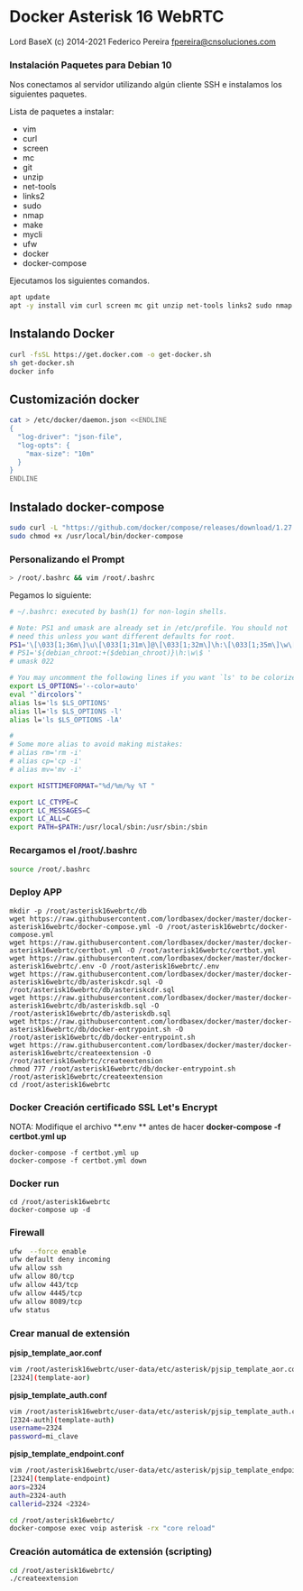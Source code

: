 # Docker Asterisk 16 WebRTC

Lord BaseX (c) 2014-2021
 Federico Pereira <fpereira@cnsoluciones.com>


### Instalación Paquetes para Debian 10

Nos conectamos al servidor utilizando algún cliente SSH e instalamos los siguientes paquetes.

Lista de paquetes a instalar:

* vim
* curl
* screen
* mc
* git
* unzip
* net-tools
* links2
* sudo
* nmap
* make
* mycli
* ufw
* docker
* docker-compose

Ejecutamos los siguientes comandos.

```bash
apt update
apt -y install vim curl screen mc git unzip net-tools links2 sudo nmap make mycli ufw
```


## Instalando Docker
```bash
curl -fsSL https://get.docker.com -o get-docker.sh
sh get-docker.sh
docker info
```

## Customización docker

```bash
cat > /etc/docker/daemon.json <<ENDLINE
{
  "log-driver": "json-file",
  "log-opts": {
    "max-size": "10m"
  }
}
ENDLINE
```

## Instalado docker-compose

```bash
sudo curl -L "https://github.com/docker/compose/releases/download/1.27.3/docker-compose-$(uname -s)-$(uname -m)" -o /usr/local/bin/docker-compose
sudo chmod +x /usr/local/bin/docker-compose
```

### Personalizando el Prompt

```bash 
> /root/.bashrc && vim /root/.bashrc
````

Pegamos lo siguiente:

```bash
# ~/.bashrc: executed by bash(1) for non-login shells.

# Note: PS1 and umask are already set in /etc/profile. You should not
# need this unless you want different defaults for root.
PS1='\[\033[1;36m\]\u\[\033[1;31m\]@\[\033[1;32m\]\h:\[\033[1;35m\]\w\[\033[1;31m\]\$\[\033[0m\] '
# PS1='${debian_chroot:+($debian_chroot)}\h:\w\$ '
# umask 022

# You may uncomment the following lines if you want `ls' to be colorized:
export LS_OPTIONS='--color=auto'
eval "`dircolors`"
alias ls='ls $LS_OPTIONS'
alias ll='ls $LS_OPTIONS -l'
alias l='ls $LS_OPTIONS -lA'

#
# Some more alias to avoid making mistakes:
# alias rm='rm -i'
# alias cp='cp -i'
# alias mv='mv -i'

export HISTTIMEFORMAT="%d/%m/%y %T "

export LC_CTYPE=C
export LC_MESSAGES=C
export LC_ALL=C
export PATH=$PATH:/usr/local/sbin:/usr/sbin:/sbin
```
### Recargamos el /root/.bashrc

```bash
source /root/.bashrc
```


### Deploy APP 
```
mkdir -p /root/asterisk16webrtc/db
wget https://raw.githubusercontent.com/lordbasex/docker/master/docker-asterisk16webrtc/docker-compose.yml -O /root/asterisk16webrtc/docker-compose.yml
wget https://raw.githubusercontent.com/lordbasex/docker/master/docker-asterisk16webrtc/certbot.yml -O /root/asterisk16webrtc/certbot.yml
wget https://raw.githubusercontent.com/lordbasex/docker/master/docker-asterisk16webrtc/.env -O /root/asterisk16webrtc/.env
wget https://raw.githubusercontent.com/lordbasex/docker/master/docker-asterisk16webrtc/db/asteriskcdr.sql -O /root/asterisk16webrtc/db/asteriskcdr.sql
wget https://raw.githubusercontent.com/lordbasex/docker/master/docker-asterisk16webrtc/db/asteriskdb.sql -O /root/asterisk16webrtc/db/asteriskdb.sql
wget https://raw.githubusercontent.com/lordbasex/docker/master/docker-asterisk16webrtc/db/docker-entrypoint.sh -O /root/asterisk16webrtc/db/docker-entrypoint.sh
wget https://raw.githubusercontent.com/lordbasex/docker/master/docker-asterisk16webrtc/createextension -O /root/asterisk16webrtc/createextension
chmod 777 /root/asterisk16webrtc/db/docker-entrypoint.sh /root/asterisk16webrtc/createextension
cd /root/asterisk16webrtc
```

### Docker Creación certificado SSL Let's Encrypt
NOTA: Modifique el archivo **.env ** antes de hacer **docker-compose -f certbot.yml up**

```
docker-compose -f certbot.yml up
docker-compose -f certbot.yml down
```

### Docker run
```
cd /root/asterisk16webrtc
docker-compose up -d
```

### Firewall
```bash
ufw  --force enable
ufw default deny incoming
ufw allow ssh
ufw allow 80/tcp
ufw allow 443/tcp
ufw allow 4445/tcp
ufw allow 8089/tcp
ufw status
```

### Crear manual de extensión

**pjsip_template_aor.conf**

```bash
vim /root/asterisk16webrtc/user-data/etc/asterisk/pjsip_template_aor.conf
[2324](template-aor)
````
**pjsip_template_auth.conf**

```bash
vim /root/asterisk16webrtc/user-data/etc/asterisk/pjsip_template_auth.conf 
[2324-auth](template-auth)
username=2324
password=mi_clave
```

**pjsip_template_endpoint.conf**

```bash
vim /root/asterisk16webrtc/user-data/etc/asterisk/pjsip_template_endpoint.conf
[2324](template-endpoint)
aors=2324
auth=2324-auth
callerid=2324 <2324>
```

```bash
cd /root/asterisk16webrtc/
docker-compose exec voip asterisk -rx "core reload"
```

### Creación automática de extensión (scripting)

```bash
cd /root/asterisk16webrtc/
./createextension
```
